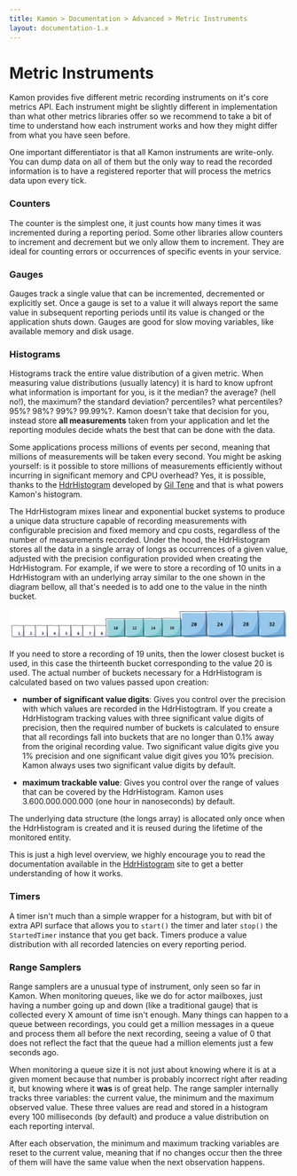 ```yaml
---
title: Kamon > Documentation > Advanced > Metric Instruments
layout: documentation-1.x
---
```


Metric Instruments
==================

Kamon provides five different metric recording instruments on it's core metrics API. Each instrument might be slightly
different in implementation than what other metrics libraries offer so we recommend to take a bit of time to understand
how each instrument works and how they might differ from what you have seen before.

One important differentiator is that all Kamon instruments are write-only. You can dump data on all of them but the only
way to read the recorded information is to have a registered reporter that will process the metrics data upon every tick.



### Counters

The counter is the simplest one, it just counts how many times it was incremented during a reporting period. Some other
libraries allow counters to increment and decrement but we only allow them to increment. They are ideal for counting
errors or occurrences of specific events in your service.


### Gauges

Gauges track a single value that can be incremented, decremented or explicitly set. Once a gauge is set to a value it will
always report the same value in subsequent reporting periods until its value is changed or the application shuts down.
Gauges are good for slow moving variables, like available memory and disk usage.


### Histograms

Histograms track the entire value distribution of a given metric. When measuring value distributions (usually latency)
it is hard to know upfront what information is important for you, is it the median? the average? (hell no!), the maximum?
the standard deviation? percentiles? what percentiles? 95%? 98%? 99%? 99.99%?. Kamon doesn't take that decision for you,
instead store **all measurements** taken from your application and let the reporting modules decide whats the best that
can be done with the data.

Some applications process millions of events per second, meaning that millions of measurements will be taken every
second. You might be asking yourself: is it possible to store millions of measurements efficiently without incurring in
significant memory and CPU overhead? Yes, it is possible, thanks to the [HdrHistogram] developed by [Gil Tene] and that
is what powers Kamon's histogram.

The HdrHistogram mixes linear and exponential bucket systems to produce a unique data structure capable of recording
measurements with configurable precision and fixed memory and cpu costs, regardless of the number of measurements
recorded. Under the hood, the HdrHistogram stores all the data in a single array of longs as occurrences of a given value,
adjusted with the precision configuration provided when creating the HdrHistogram. For example, if we were to store a
recording of 10 units in a HdrHistogram with an underlying array similar to the one shown in the diagram bellow, all
that's needed is to add one to the value in the ninth bucket.

<img class="img-fluid" src="/assets/img/diagrams/hdr-layout.png">

If you need to store a recording of 19 units, then the lower closest bucket is used, in this case the thirteenth
bucket corresponding to the value 20 is used. The actual number of buckets necessary for a HdrHistogram is calculated
based on two values passed upon creation:

* __number of significant value digits__: Gives you control over the precision with which values are recorded in the
HdrHistogtram. If you create a HdrHistogram tracking values with three significant value digits of precision, then the
required number of buckets is calculated to ensure that all recordings fall into buckets that are no longer than 0.1%
away from the original recording value. Two significant value digits give you 1% precision and one significant value
digit gives you 10% precision. Kamon always uses two significant value digits by default.

* __maximum trackable value__: Gives you control over the range of values that can be covered by the HdrHistogram. Kamon
uses 3.600.000.000.000 (one hour in nanoseconds) by default.

The underlying data structure (the longs array) is allocated only once when the HdrHistogram is created and it is reused
during the lifetime of the monitored entity.

This is just a high level overview, we highly encourage you to read the documentation available in the [HdrHistogram]
site to get a better understanding of how it works.


### Timers

A timer isn't much than a simple wrapper for a histogram, but with bit of extra API surface that allows you to `start()`
the timer and later `stop()` the `StartedTimer` instance that you get back. Timers produce a value distribution with all
recorded latencies on every reporting period.


### Range Samplers

Range samplers are a unusual type of instrument, only seen so far in Kamon. When monitoring queues, like we do for actor
mailboxes, just having a number going up and down (like a traditional gauge) that is collected every X amount of time
isn't enough. Many things can happen to a queue between recordings, you could get a million messages in a queue and
process them all before the next recording, seeing a value of 0 that does not reflect the fact that the queue had a
million elements just a few seconds ago.

When monitoring a queue size it is not just about knowing where it is at a given moment because that number is probably
incorrect right after reading it, but knowing where it **was** is of great help. The range sampler internally tracks three
variables: the current value, the minimum and the maximum observed value. These three values are read and stored in a
histogram every 100 milliseconds (by default) and produce a value distribution on each reporting interval.

After each observation, the minimum and maximum tracking variables are reset to the current value, meaning that if no
changes occur then the three of them will have the same value when the next observation happens.




[HdrHistogram]: https://github.com/HdrHistogram/HdrHistogram
[Gil Tene]: https://twitter.com/giltene
